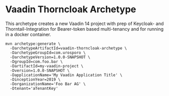 Vaadin Thorncloak Archetype
===========================

This archetype creates a new Vaadin 14 project with prep of Keycloak- and Thorntail-Integration for Bearer-token based multi-tenancy and for running in a docker container.

    mvn archetype:generate \
      -DarchetypeArtifactId=vaadin-thorncloak-archetype \
      -DarchetypeGroupId=com.urosporo \
      -DarchetypeVersion=1.0.0-SNAPSHOT \
      -DgroupId=com.foo.bar \
      -DartifactId=my-vaadin-project \
      -Dversion=1.0.0-SNAPSHOT \
      -DapplicationName='My Vaadin Application Title' \
      -DinceptionYear=2019 \
      -DorganizationName='Foo Bar AG' \
      -Dtenant='aTenantKey'